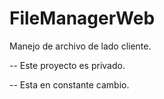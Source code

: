 # FileManagerWeb

Manejo de archivo de lado cliente.

-- Este proyecto es privado.

-- Esta en constante cambio.
